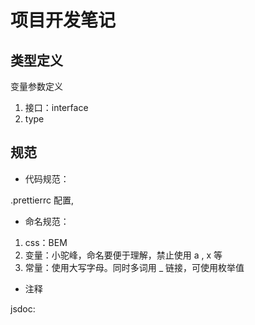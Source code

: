 <!--
 * @File:
 * @Description:
 * @Autor: yangw5
 * @Email: yangw5@163.com
 * @Date: 2020-03-03 14:38:18
 * @LastEditors: yangw5
 * @LastEditTime: 2020-03-03 15:34:34
 * @FilePath: \react-ant-ts\DEV.md
 -->

# 项目开发笔记

## 类型定义

变量参数定义

1. 接口：interface
2. type

## 规范

-   代码规范：

.prettierrc 配置,

-   命名规范：

1. css：BEM
2. 变量：小驼峰，命名要便于理解，禁止使用 a , x 等
3. 常量：使用大写字母。同时多词用 \_ 链接，可使用枚举值

-   注释

jsdoc:

